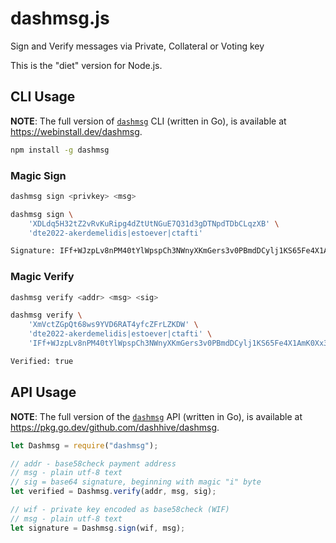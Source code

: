 # dashmsg.js

Sign and Verify messages via Private, Collateral or Voting key

This is the "diet" version for Node.js.

## CLI Usage

**NOTE**: The full version of [`dashmsg`](https://webinstall.dev/dashmsg) CLI
(written in Go), is available at <https://webinstall.dev/dashmsg>.

```bash
npm install -g dashmsg
```

### Magic Sign

```bash
dashmsg sign <privkey> <msg>
```

```bash
dashmsg sign \
    'XDLdq5H32tZ2vRvKuRipg4dZtUtNGuE7Q31d3gDTNpdTDbCLqzXB' \
    'dte2022-akerdemelidis|estoever|ctafti'
```

```txt
Signature: IFf+WJzpLv8nPM40tYlWpspCh3NWnyXKmGers3v0PBmdDCylj1KS65Fe4X1AmK0Xx3C1MJ4sKI5rtNuXzsLkJdo=
```

### Magic Verify

```bash
dashmsg verify <addr> <msg> <sig>
```

```bash
dashmsg verify \
    'XmVctZGpQt68ws9YVD6RAT4yfcZFrLZKDW' \
    'dte2022-akerdemelidis|estoever|ctafti' \
    'IFf+WJzpLv8nPM40tYlWpspCh3NWnyXKmGers3v0PBmdDCylj1KS65Fe4X1AmK0Xx3C1MJ4sKI5rtNuXzsLkJdo='
```

```txt
Verified: true
```

## API Usage

**NOTE**: The full version of the
[`dashmsg`](https://pkg.go.dev/github.com/dashhive/dashmsg) API (written in Go),
is available at <https://pkg.go.dev/github.com/dashhive/dashmsg>.

```js
let Dashmsg = require("dashmsg");
```

```js
// addr - base58check payment address
// msg - plain utf-8 text
// sig = base64 signature, beginning with magic "i" byte
let verified = Dashmsg.verify(addr, msg, sig);
```

```js
// wif - private key encoded as base58check (WIF)
// msg - plain utf-8 text
let signature = Dashmsg.sign(wif, msg);
```
